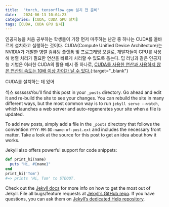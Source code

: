 ```yaml
---
title:  "torch, tensorflow gpu 설치 전 준비"
date:   2024-06-13 10:04:23
categories: [CUDA, CUDA GPU 설치]
tags: [CUDA, CUDA GPU 설치]
---
```

인공지능을 처음 공부하는 학생들이 가장 먼저 마주하는 난관 중 하나는 CUDA를 올바르게 설치하고 실행하는 것이다. CUDA(Compute Unified Device Architecture)는 NVIDIA가 개발한 병렬 컴퓨팅 플랫폼 및 프로그래밍 모델로, 개발자들이 GPU를 사용해 병렬 처리가 필요한 연산을 빠르게 처리할 수 있도록 돕는다. 딥 러닝과 같은 인공지능 기법은 이러한 CUDA의 활용 예시 중 하나로, [CUDA를 사용한 연산과 사용하지 않은 연산의 속도는 10배 이상 차이가 날 수 있다.](https://jaeyeoon.tistory.com/47){:target="_blank"}

CUDA를 설치하는 데 있어 

섹스
sssssssYou’ll find this post in your `_posts` directory. Go ahead and edit it and re-build the site to see your changes. You can rebuild the site in many different ways, but the most common way is to run `jekyll serve --watch`, which launches a web server and auto-regenerates your site when a file is updated.

To add new posts, simply add a file in the `_posts` directory that follows the convention `YYYY-MM-DD-name-of-post.ext` and includes the necessary front matter. Take a look at the source for this post to get an idea about how it works.

Jekyll also offers powerful support for code snippets:

``` ruby
def print_hi(name)
  puts "Hi, #{name}"
end
print_hi('Tom')
#=> prints 'Hi, Tom' to STDOUT.
```

Check out the [Jekyll docs][jekyll] for more info on how to get the most out of Jekyll. File all bugs/feature requests at [Jekyll’s GitHub repo][jekyll-gh]. If you have questions, you can ask them on [Jekyll’s dedicated Help repository][jekyll-help].

[jekyll]:      http://jekyllrb.com
[jekyll-gh]:   https://github.com/jekyll/jekyll
[jekyll-help]: https://github.com/jekyll/jekyll-help
